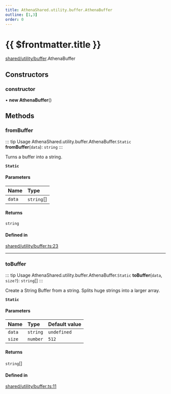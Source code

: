 ```yaml
---
title: AthenaShared.utility.buffer.AthenaBuffer
outline: [1,3]
order: 0
---
```


# {{ $frontmatter.title }}


[shared/utility/buffer](../modules/shared_utility_buffer.md).AthenaBuffer

## Constructors

### constructor

• **new AthenaBuffer**()

## Methods

### fromBuffer

::: tip Usage
AthenaShared.utility.buffer.AthenaBuffer.`Static` **fromBuffer**(`data`): `string`
:::

Turns a buffer into a string.

**`Static`**

#### Parameters

| Name | Type |
| :------ | :------ |
| `data` | `string`[] |

#### Returns

`string`

#### Defined in

[shared/utility/buffer.ts:23](https://github.com/Stuyk/altv-athena/blob/6e181c5/src/core/shared/utility/buffer.ts#L23)

___

### toBuffer

::: tip Usage
AthenaShared.utility.buffer.AthenaBuffer.`Static` **toBuffer**(`data`, `size?`): `string`[]
:::

Create a String Buffer from a string.
Splits huge strings into a larger array.

**`Static`**

#### Parameters

| Name | Type | Default value |
| :------ | :------ | :------ |
| `data` | `string` | `undefined` |
| `size` | `number` | `512` |

#### Returns

`string`[]

#### Defined in

[shared/utility/buffer.ts:11](https://github.com/Stuyk/altv-athena/blob/6e181c5/src/core/shared/utility/buffer.ts#L11)
